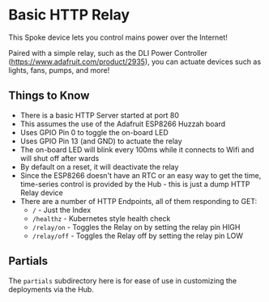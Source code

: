 # Basic HTTP Relay

This Spoke device lets you control mains power over the Internet!

Paired with a simple relay, such as the DLI Power Controller (https://www.adafruit.com/product/2935), you can actuate devices such as lights, fans, pumps, and more!

## Things to Know

- There is a basic HTTP Server started at port 80
- This assumes the use of the Adafruit ESP8266 Huzzah board
- Uses GPIO Pin 0 to toggle the on-board LED
- Uses GPIO Pin 13 (and GND) to actuate the relay
- The on-board LED will blink every 100ms while it connects to Wifi and will shut off after wards
- By default on a reset, it will deactivate the relay
- Since the ESP8266 doesn't have an RTC or an easy way to get the time, time-series control is provided by the Hub - this is just a dump HTTP Relay device
- There are a number of HTTP Endpoints, all of them responding to GET:
  - `/` - Just the Index
  - `/healthz` - Kubernetes style health check
  - `/relay/on` - Toggles the Relay on by setting the relay pin HIGH
  - `/relay/off` - Toggles the Relay off by setting the relay pin LOW

## Partials

The `partials` subdirectory here is for ease of use in customizing the deployments via the Hub.